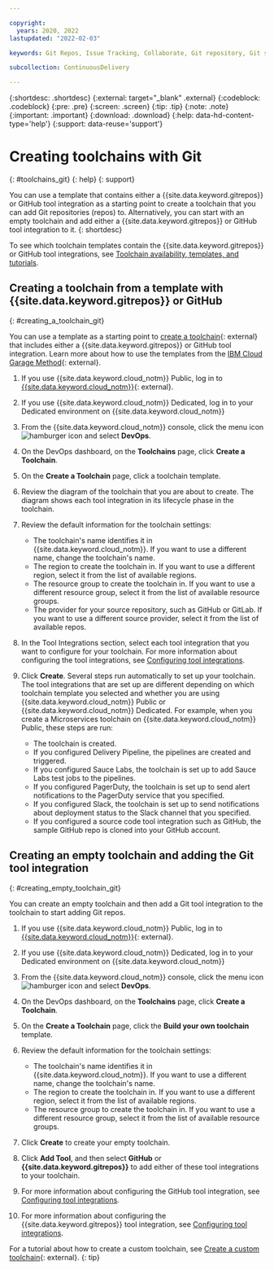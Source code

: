 ```yaml
---

copyright:
  years: 2020, 2022
lastupdated: "2022-02-03"

keywords: Git Repos, Issue Tracking, Collaborate, Git repository, Git source control, authentication, GitHub 

subcollection: ContinuousDelivery

---
```


{:shortdesc: .shortdesc}
{:external: target="_blank" .external}
{:codeblock: .codeblock}
{:pre: .pre}
{:screen: .screen}
{:tip: .tip}
{:note: .note}
{:important: .important}
{:download: .download}
{:help: data-hd-content-type='help'}
{:support: data-reuse='support'}

# Creating toolchains with Git
{: #toolchains_git}
{: help} 
{: support}

You can use a template that contains either a {{site.data.keyword.gitrepos}} or GitHub tool integration as a starting point to create a toolchain that you can add Git repositories (repos) to. Alternatively, you can start with an empty toolchain and add either a {{site.data.keyword.gitrepos}} or GitHub tool integration to it. 
{: shortdesc}

To see which toolchain templates contain the {{site.data.keyword.gitrepos}} or GitHub tool integrations, see [Toolchain availability, templates, and tutorials](/docs/ContinuousDelivery?topic=ContinuousDelivery-cd_about#templates).

## Creating a toolchain from a template with {{site.data.keyword.gitrepos}} or GitHub   
{: #creating_a_toolchain_git}

You can use a template as a starting point to [create a toolchain](https://cloud.ibm.com/devops/create){: external} that includes either a {{site.data.keyword.gitrepos}} or GitHub tool integration. Learn more about how to use the templates from the [IBM Cloud Garage Method](https://www.ibm.com/cloud/garage/category/tools){: external}.

1. If you use {{site.data.keyword.cloud_notm}} Public, log in to [{{site.data.keyword.cloud_notm}}](http://cloud.ibm.com){: external}.
1. If you use {{site.data.keyword.cloud_notm}} Dedicated, log in to your Dedicated environment on {{site.data.keyword.cloud_notm}}
1. From the {{site.data.keyword.cloud_notm}} console, click the menu icon ![hamburger icon](images/icon_hamburger.svg) and select **DevOps**.
1. On the DevOps dashboard, on the **Toolchains** page, click **Create a Toolchain**.
1. On the **Create a Toolchain** page, click a toolchain template.
1. Review the diagram of the toolchain that you are about to create. The diagram shows each tool integration in its lifecycle phase in the toolchain.
1. Review the default information for the toolchain settings:

   * The toolchain's name identifies it in {{site.data.keyword.cloud_notm}}. If you want to use a different name, change the toolchain's name.
   * The region to create the toolchain in. If you want to use a different region, select it from the list of available regions.
   * The resource group to create the toolchain in. If you want to use a different resource group, select it from the list of available resource groups.
   * The provider for your source repository, such as GitHub or GitLab. If you want to use a different source provider, select it from the list of available repos.

1. In the Tool Integrations section, select each tool integration that you want to configure for your toolchain. For more information about configuring the tool integrations, see [Configuring tool integrations](/docs/ContinuousDelivery?topic=ContinuousDelivery-integrations). 
1. Click **Create**. Several steps run automatically to set up your toolchain. The tool integrations that are set up are different depending on which toolchain template you selected and whether you are using {{site.data.keyword.cloud_notm}} Public or {{site.data.keyword.cloud_notm}} Dedicated. For example, when you create a Microservices toolchain on {{site.data.keyword.cloud_notm}} Public, these steps are run:

   * The toolchain is created.
   * If you configured Delivery Pipeline, the pipelines are created and triggered.
   * If you configured Sauce Labs, the toolchain is set up to add Sauce Labs test jobs to the pipelines.
   * If you configured PagerDuty, the toolchain is set up to send alert notifications to the PagerDuty service that you specified.
   * If you configured Slack, the toolchain is set up to send notifications about deployment status to the Slack channel that you specified.
   * If you configured a source code tool integration such as GitHub, the sample GitHub repo is cloned into your GitHub account.


## Creating an empty toolchain and adding the Git tool integration
{: #creating_empty_toolchain_git}

You can create an empty toolchain and then add a Git tool integration to the toolchain to start adding Git repos.

1. If you use {{site.data.keyword.cloud_notm}} Public, log in to [{{site.data.keyword.cloud_notm}}](http://cloud.ibm.com){: external}.
1. If you use {{site.data.keyword.cloud_notm}} Dedicated, log in to your Dedicated environment on {{site.data.keyword.cloud_notm}}
1. From the {{site.data.keyword.cloud_notm}} console, click the menu icon ![hamburger icon](images/icon_hamburger.svg) and select **DevOps**.
1. On the DevOps dashboard, on the **Toolchains** page, click **Create a Toolchain**.
1. On the **Create a Toolchain** page, click the **Build your own toolchain** template.
1. Review the default information for the toolchain settings:

   * The toolchain's name identifies it in {{site.data.keyword.cloud_notm}}. If you want to use a different name, change the toolchain's name.
   * The region to create the toolchain in. If you want to use a different region, select it from the list of available regions.
   * The resource group to create the toolchain in. If you want to use a different resource group, select it from the list of available resource groups.

1. Click **Create** to create your empty toolchain.
1. Click **Add Tool**, and then select **GitHub** or **{{site.data.keyword.gitrepos}}** to add either of these tool integrations to your toolchain.
1. For more information about configuring the GitHub tool integration, see [Configuring tool integrations](/docs/ContinuousDelivery?topic=ContinuousDelivery-github).
1. For more information about configuring the {{site.data.keyword.gitrepos}} tool integration, see [Configuring tool integrations](/docs/ContinuousDelivery?topic=ContinuousDelivery-grit).


For a tutorial about how to create a custom toolchain, see [Create a custom toolchain](https://www.ibm.com/cloud/architecture/tutorials/create-a-custom-toolchain){: external}.
{: tip}
